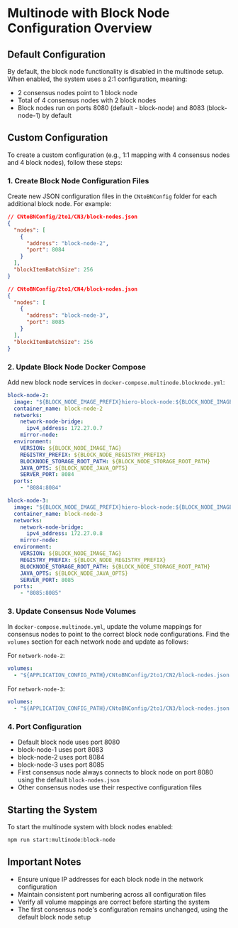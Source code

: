 # Multinode with Block Node Configuration Overview

## Default Configuration
By default, the block node functionality is disabled in the multinode setup. When enabled, the system uses a 2:1 configuration, meaning:
- 2 consensus nodes point to 1 block node
- Total of 4 consensus nodes with 2 block nodes
- Block nodes run on ports 8080 (default - block-node) and 8083 (block-node-1) by default

## Custom Configuration
To create a custom configuration (e.g., 1:1 mapping with 4 consensus nodes and 4 block nodes), follow these steps:

### 1. Create Block Node Configuration Files
Create new JSON configuration files in the `CNtoBNConfig` folder for each additional block node. For example:

```json
// CNtoBNConfig/2to1/CN3/block-nodes.json
{
  "nodes": [
    {
      "address": "block-node-2",
      "port": 8084
    }
  ],
  "blockItemBatchSize": 256
}

// CNtoBNConfig/2to1/CN4/block-nodes.json
{
  "nodes": [
    {
      "address": "block-node-3",
      "port": 8085
    }
  ],
  "blockItemBatchSize": 256
}
```

### 2. Update Block Node Docker Compose
Add new block node services in `docker-compose.multinode.blocknode.yml`:

```yaml
block-node-2:
  image: "${BLOCK_NODE_IMAGE_PREFIX}hiero-block-node:${BLOCK_NODE_IMAGE_TAG}"
  container_name: block-node-2
  networks:
    network-node-bridge:
      ipv4_address: 172.27.0.7
    mirror-node:
  environment:
    VERSION: ${BLOCK_NODE_IMAGE_TAG}
    REGISTRY_PREFIX: ${BLOCK_NODE_REGISTRY_PREFIX}
    BLOCKNODE_STORAGE_ROOT_PATH: ${BLOCK_NODE_STORAGE_ROOT_PATH}
    JAVA_OPTS: ${BLOCK_NODE_JAVA_OPTS}
    SERVER_PORT: 8084
  ports:
    - "8084:8084"

block-node-3:
  image: "${BLOCK_NODE_IMAGE_PREFIX}hiero-block-node:${BLOCK_NODE_IMAGE_TAG}"
  container_name: block-node-3
  networks:
    network-node-bridge:
      ipv4_address: 172.27.0.8
    mirror-node:
  environment:
    VERSION: ${BLOCK_NODE_IMAGE_TAG}
    REGISTRY_PREFIX: ${BLOCK_NODE_REGISTRY_PREFIX}
    BLOCKNODE_STORAGE_ROOT_PATH: ${BLOCK_NODE_STORAGE_ROOT_PATH}
    JAVA_OPTS: ${BLOCK_NODE_JAVA_OPTS}
    SERVER_PORT: 8085
  ports:
    - "8085:8085"
```

### 3. Update Consensus Node Volumes
In `docker-compose.multinode.yml`, update the volume mappings for consensus nodes to point to the correct block node configurations. Find the `volumes` section for each network node and update as follows:

For `network-node-2`:
```yaml
volumes:
  - "${APPLICATION_CONFIG_PATH}/CNtoBNConfig/2to1/CN2/block-nodes.json:/opt/hgcapp/data/config/block-nodes.json"
```

For `network-node-3`:
```yaml
volumes:
  - "${APPLICATION_CONFIG_PATH}/CNtoBNConfig/2to1/CN3/block-nodes.json:/opt/hgcapp/data/config/block-nodes.json"
```

### 4. Port Configuration
- Default block node uses port 8080
- block-node-1 uses port 8083
- block-node-2 uses port 8084
- block-node-3 uses port 8085
- First consensus node always connects to block node on port 8080 using the default `block-nodes.json`
- Other consensus nodes use their respective configuration files

## Starting the System
To start the multinode system with block nodes enabled:

```bash
npm run start:multinode:block-node
```

## Important Notes
- Ensure unique IP addresses for each block node in the network configuration
- Maintain consistent port numbering across all configuration files
- Verify all volume mappings are correct before starting the system
- The first consensus node's configuration remains unchanged, using the default block node setup 
<!-- Auto-update: 2025-10-16T11:43:04.700294 -->
